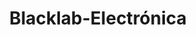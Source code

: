 ---
title: "Blacklab-Electrónica"
url: /vedado-ciudad-de-la-habana/blacklab-electronica/
shop: videojuegos
---